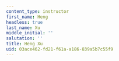 ```yaml
---
content_type: instructor
first_name: Heng
headless: true
last_name: Xu
middle_initial: ''
salutation: ''
title: Heng Xu
uid: 03ace462-fd21-f61a-a186-839a5b7c55f9
---
```

